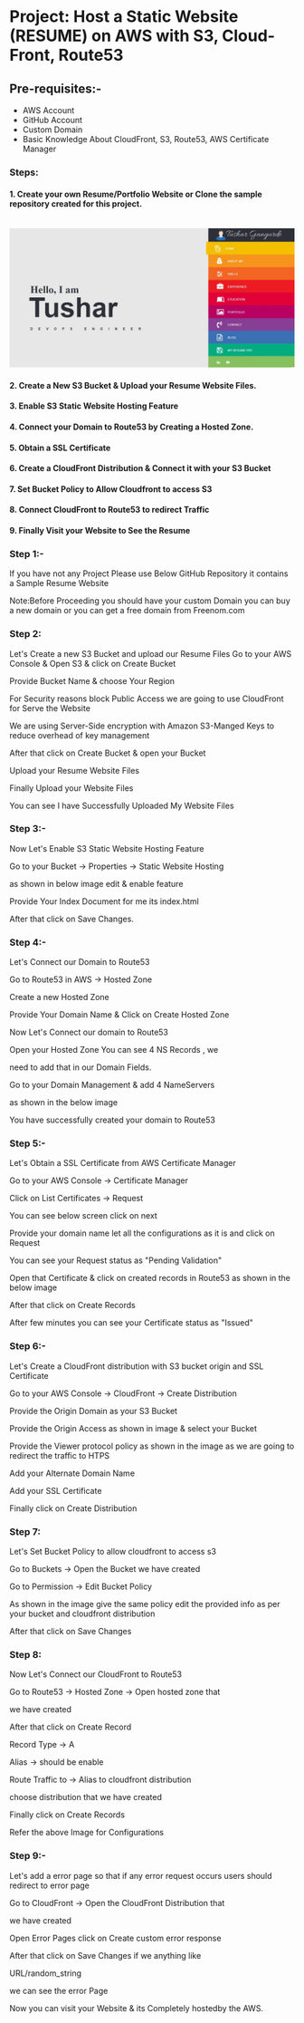 # Project: Host a Static Website (RESUME) on AWS with S3, Cloud-Front, Route53    

## Pre-requisites:-

* AWS Account
* GitHub Account
* Custom Domain
* Basic Knowledge About CloudFront, S3, Route53, AWS Certificate Manager

### Steps:

#### 1. Create your own Resume/Portfolio Website or Clone the sample repository created for this project.

</br>
<kbd align="center"><img src="Images/1.jpg"/></kbd>
</br>


#### 2. Create a New S3 Bucket & Upload your Resume Website Files.

#### 3. Enable S3 Static Website Hosting Feature

#### 4. Connect your Domain to Route53 by Creating a Hosted Zone.

#### 5. Obtain a SSL Certificate 

#### 6. Create a CloudFront Distribution & Connect it with your S3 Bucket 

#### 7. Set Bucket Policy to Allow Cloudfront to access S3

#### 8. Connect CloudFront to Route53 to redirect Traffic

#### 9. Finally Visit your Website to See the Resume


### Step 1:-
If you have not any Project Please use Below GitHub Repository it contains a Sample Resume Website


Note:Before Proceeding you should have your custom Domain you can buy a new domain or you can get a free  domain from Freenom.com


### Step 2:
Let's Create a new S3 Bucket and upload our Resume Files Go to your AWS Console & Open S3 & click on Create Bucket

Provide Bucket Name & choose Your Region 

For Security reasons block Public Access we are going to use CloudFront for Serve the Website

We are using Server-Side encryption with Amazon S3-Manged  Keys to reduce overhead of key management

After that click on Create Bucket & open your Bucket

Upload your Resume Website Files

Finally Upload your Website Files

You can see I have Successfully Uploaded My Website Files

### Step 3:-

Now Let's Enable S3 Static Website Hosting Feature

Go to your Bucket -> Properties -> Static Website Hosting

as shown in below image edit & enable feature

Provide Your Index Document for me its index.html

After that click on Save Changes.

### Step 4:-

Let's Connect our Domain to Route53

Go to Route53 in AWS -> Hosted Zone 

Create a new Hosted Zone

Provide Your Domain Name & Click on Create Hosted Zone

Now Let's Connect our domain to Route53

Open your Hosted Zone You can see 4 NS Records , we

need to add that in our Domain Fields.

Go to your Domain Management & add 4 NameServers

as shown in the below image

You have successfully created your domain to Route53

### Step 5:-

Let's Obtain a SSL Certificate from AWS Certificate Manager

Go to your AWS Console -> Certificate Manager

Click on List Certificates -> Request

You can see below screen click on next

Provide your domain name let all the configurations as it is and click on Request

You can see your Request status as "Pending Validation"

Open that Certificate & click on created records in Route53 as shown in the below image

After that click on Create Records

After few minutes you can see your Certificate status as "Issued"

### Step 6:-

Let's Create a CloudFront distribution with S3 bucket origin and SSL Certificate

Go to your AWS Console -> CloudFront -> Create Distribution

Provide the Origin Domain as your S3 Bucket 

Provide the Origin Access as shown in image & select your Bucket

Provide the Viewer protocol policy as shown in the image as we are going to redirect the traffic to HTPS

Add your Alternate Domain Name 

Add your SSL Certificate

Finally click on Create Distribution

### Step 7:

Let's Set Bucket Policy to allow cloudfront to access s3

Go to Buckets -> Open the Bucket we have created

Go to Permission -> Edit Bucket Policy

As shown in the image give the same policy edit the provided info as per your bucket and cloudfront distribution

After that click on Save Changes 

### Step 8:

Now Let's Connect our CloudFront to Route53

Go to Route53 -> Hosted Zone -> Open hosted zone that

we have created

After that click on Create Record

Record Type -> A

Alias -> should be enable

Route Traffic to -> Alias to cloudfront distribution

choose distribution that we have created

Finally click on Create Records 

Refer the above Image for Configurations


### Step 9:-

Let's add a error page so that if any error request occurs users should redirect to error page

Go to CloudFront -> Open the CloudFront Distribution that

we have created

Open Error Pages click on Create custom error response

After that click on Save Changes if we anything like

URL/random_string

we can see the error Page

Now you can visit your Website & its Completely hostedby the AWS.
